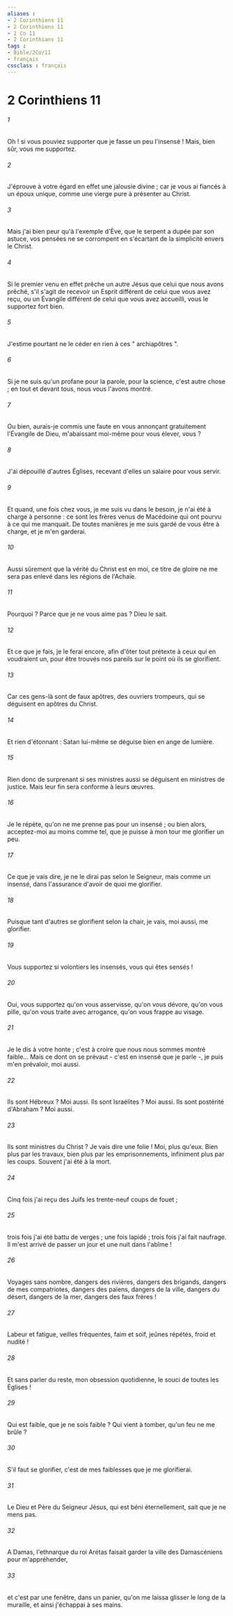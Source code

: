 ```yaml
---
aliases : 
- 2 Corinthiens 11
- 2 Corinthiens 11
- 2 Co 11
- 2 Corinthians 11
tags : 
- Bible/2Co/11
- français
cssclass : français
---
```


# 2 Corinthiens 11

###### 1
Oh ! si vous pouviez supporter que je fasse un peu l'insensé ! Mais, bien sûr, vous me supportez. 
###### 2
J'éprouve à votre égard en effet une jalousie divine ; car je vous ai fiancés à un époux unique, comme une vierge pure à présenter au Christ. 
###### 3
Mais j'ai bien peur qu'à l'exemple d'Ève, que le serpent a dupée par son astuce, vos pensées ne se corrompent en s'écartant de la simplicité envers le Christ. 
###### 4
Si le premier venu en effet prêche un autre Jésus que celui que nous avons prêché, s'il s'agit de recevoir un Esprit différent de celui que vous avez reçu, ou un Évangile différent de celui que vous avez accueilli, vous le supportez fort bien. 
###### 5
J'estime pourtant ne le céder en rien à ces " archiapôtres ". 
###### 6
Si je ne suis qu'un profane pour la parole, pour la science, c'est autre chose ; en tout et devant tous, nous vous l'avons montré. 
###### 7
Ou bien, aurais-je commis une faute en vous annonçant gratuitement l'Évangile de Dieu, m'abaissant moi-même pour vous élever, vous ? 
###### 8
J'ai dépouillé d'autres Églises, recevant d'elles un salaire pour vous servir. 
###### 9
Et quand, une fois chez vous, je me suis vu dans le besoin, je n'ai été à charge à personne : ce sont les frères venus de Macédoine qui ont pourvu à ce qui me manquait. De toutes manières je me suis gardé de vous être à charge, et je m'en garderai. 
###### 10
Aussi sûrement que la vérité du Christ est en moi, ce titre de gloire ne me sera pas enlevé dans les régions de l'Achaïe. 
###### 11
Pourquoi ? Parce que je ne vous aime pas ? Dieu le sait. 
###### 12
Et ce que je fais, je le ferai encore, afin d'ôter tout prétexte à ceux qui en voudraient un, pour être trouvés nos pareils sur le point où ils se glorifient. 
###### 13
Car ces gens-là sont de faux apôtres, des ouvriers trompeurs, qui se déguisent en apôtres du Christ. 
###### 14
Et rien d'étonnant : Satan lui-même se déguise bien en ange de lumière. 
###### 15
Rien donc de surprenant si ses ministres aussi se déguisent en ministres de justice. Mais leur fin sera conforme à leurs œuvres. 
###### 16
Je le répète, qu'on ne me prenne pas pour un insensé ; ou bien alors, acceptez-moi au moins comme tel, que je puisse à mon tour me glorifier un peu. 
###### 17
Ce que je vais dire, je ne le dirai pas selon le Seigneur, mais comme un insensé, dans l'assurance d'avoir de quoi me glorifier. 
###### 18
Puisque tant d'autres se glorifient selon la chair, je vais, moi aussi, me glorifier. 
###### 19
Vous supportez si volontiers les insensés, vous qui êtes sensés ! 
###### 20
Oui, vous supportez qu'on vous asservisse, qu'on vous dévore, qu'on vous pille, qu'on vous traite avec arrogance, qu'on vous frappe au visage. 
###### 21
Je le dis à votre honte ; c'est à croire que nous nous sommes montré faible... Mais ce dont on se prévaut - c'est en insensé que je parle -, je puis m'en prévaloir, moi aussi. 
###### 22
Ils sont Hébreux ? Moi aussi. Ils sont Israélites ? Moi aussi. Ils sont postérité d'Abraham ? Moi aussi. 
###### 23
Ils sont ministres du Christ ? Je vais dire une folie ! Moi, plus qu'eux. Bien plus par les travaux, bien plus par les emprisonnements, infiniment plus par les coups. Souvent j'ai été à la mort. 
###### 24
Cinq fois j'ai reçu des Juifs les trente-neuf coups de fouet ; 
###### 25
trois fois j'ai été battu de verges ; une fois lapidé ; trois fois j'ai fait naufrage. Il m'est arrivé de passer un jour et une nuit dans l'abîme ! 
###### 26
Voyages sans nombre, dangers des rivières, dangers des brigands, dangers de mes compatriotes, dangers des païens, dangers de la ville, dangers du désert, dangers de la mer, dangers des faux frères ! 
###### 27
Labeur et fatigue, veilles fréquentes, faim et soif, jeûnes répétés, froid et nudité ! 
###### 28
Et sans parler du reste, mon obsession quotidienne, le souci de toutes les Églises ! 
###### 29
Qui est faible, que je ne sois faible ? Qui vient à tomber, qu'un feu ne me brûle ? 
###### 30
S'il faut se glorifier, c'est de mes faiblesses que je me glorifierai. 
###### 31
Le Dieu et Père du Seigneur Jésus, qui est béni éternellement, sait que je ne mens pas. 
###### 32
A Damas, l'ethnarque du roi Arétas faisait garder la ville des Damascéniens pour m'appréhender, 
###### 33
et c'est par une fenêtre, dans un panier, qu'on me laissa glisser le long de la muraille, et ainsi j'échappai à ses mains. 
